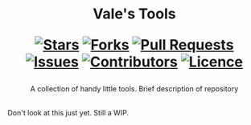 <div align="center">
<h1>
  Vale's Tools
  
  [![Stars](https://img.shields.io/github/stars/DeclanChidlow/tools.vale.rocks?style=flat-square&logoColor=white)](https://github.com/DeclanChidlow/tools.vale.rocks/stargazers)
  [![Forks](https://img.shields.io/github/forks/DeclanChidlow/tools.vale.rocks?style=flat-square&logoColor=white)](https://github.com/DeclanChidlow/tools.vale.rocks/network/members)
  [![Pull Requests](https://img.shields.io/github/issues-pr/DeclanChidlow/tools.vale.rocks?style=flat-square&logoColor=white)](https://github.com/DeclanChidlow/tools.vale.rocks/pulls)
  [![Issues](https://img.shields.io/github/issues/DeclanChidlow/tools.vale.rocks?style=flat-square&logoColor=white)](https://github.com/DeclanChidlow/tools.vale.rocks/issues)
  [![Contributors](https://img.shields.io/github/contributors/DeclanChidlow/tools.vale.rocks?style=flat-square&logoColor=white)](https://github.com/DeclanChidlow/tools.vale.rocks/graphs/contributors)
  [![Licence](https://img.shields.io/github/license/DeclanChidlow/tools.vale.rocks?style=flat-square&logoColor=white)](https://github.com/DeclanChidlow/tools.vale.rocks/blob/main/LICENCE)
</h1>
A collection of handy little tools.
Brief description of repository
</div>
<br/>

Don't look at this just yet. Still a WIP.
